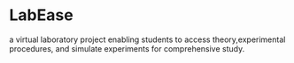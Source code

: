 # LabEase
a virtual laboratory project enabling students to access theory,experimental procedures, and simulate experiments for comprehensive study. 

